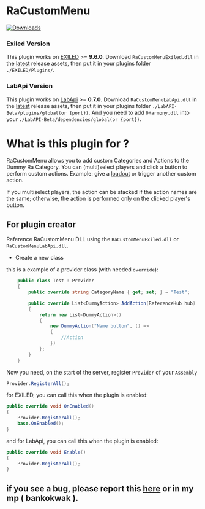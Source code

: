 # RaCustomMenu
[![Downloads](https://img.shields.io/github/downloads/Bankokwak/RaCustomMenu/total.svg)](https://github.com/Bankokwak/RaCustomMenu/releases/latest)

### Exiled Version
This plugin works on [EXILED](https://gitlab.com/exmod-team/EXILED/-/tree/LabAPI?ref_type=heads) >= **9.6.0**.
Download `RaCustomMenuExiled.dll` in the [latest](https://github.com/Bankokwak/RaCustomMenu/releases/latest) release assets, then put it in your plugins folder `./EXILED/Plugins/`.

### LabApi Version
This plugin works on [LabApi](https://github.com/northwood-studios/LabAPI/releases/tag/0.7.0) >= **0.7.0**.
Download `RaCustomMenuLabApi.dll` in the [latest](https://github.com/Bankokwak/RaCustomMenu/releases/latest) release assets, then put it in your plugins folder `./LabAPI-Beta/plugins/global(or {port})`.
And you need to add `0Harmony.dll` into your `./LabAPI-Beta/dependencies/global(or {port})`.

# What is this plugin for ?
RaCustomMenu allows you to add custom Categories and Actions to the Dummy Ra Category. You can (multi)select players and click a button to perform custom actions.
Example: give a [loadout](https://github.com/Bankokwak/RaCustomMenu/blob/master/RaCustomMenu/RaCustomMenu/Example/ProviderLoadout.cs) or trigger another custom action.

If you multiselect players, the action can be stacked if the action names are the same; otherwise, the action is performed only on the clicked player's button.

## For plugin creator
Reference RaCustomMenu DLL using the `RaCustomMenuExiled.dll` or `RaCustomMenuLabApi.dll`.

- Create a new class

this is a example of a provider class (with needed `override`):

```c#
    public class Test : Provider
    {
        public override string CategoryName { get; set; } = "Test";

        public override List<DummyAction> AddAction(ReferenceHub hub)
        {
            return new List<DummyAction>()
            {
                new DummyAction("Name button", () =>
                {
                    //Action
                })
            };
        }
    }
```

Now you need, on the start of the server, register `Provider` of your `Assembly`
```c#
Provider.RegisterAll();
```

for EXILED, you can call this when the plugin is enabled:
```c#
public override void OnEnabled()
{
    Provider.RegisterAll();
    base.OnEnabled();
}
```
and for LabApi, you can call this when the plugin is enabled:
```c#
public override void Enable()
{
    Provider.RegisterAll();
}
```

## if you see a bug, please report this [here](https://github.com/Bankokwak/RaCustomMenu/issues) or in my mp ( bankokwak ).
